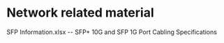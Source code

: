 # Network related material  
SFP Information.xlsx -- SFP+ 10G and SFP 1G Port Cabling Specifications  
